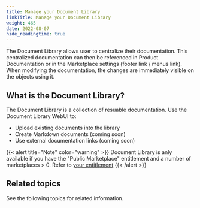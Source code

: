 ```yaml
---
title: Manage your Document Library
linkTitle: Manage your Document Library
weight: 465
date: 2022-08-07
hide_readingtime: true
---
```


The Document Library allows user to centralize their documentation. This centralized documentation can then be referenced in Product Documentation or in the Marketplace settings (footer link / menus link). When modifying the documentation, the changes are immediately visible on the objects using it.

## What is the Document Library?

The Document Library is a collection of resuable documentation. Use the Document Library WebUI to:

* Upload existing documents into the library
* Create Markdown documents (coming soon)
* Use external documentation links (coming soon)

{{< alert title="Note" color="warning" >}}
Document Library is anly available if you have the "Public Marketplace" entitlement and a number of marketplaces > 0. Refer to [your entitlement](https://platform.axway.com/org)
{{< /alert >}}

## Related topics

See the following topics for related information.
